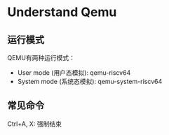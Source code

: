 Understand Qemu
====================

## 运行模式

QEMU有两种运行模式：

- User mode (用户态模拟): qemu-riscv64
- System mode (系统态模拟): qemu-system-riscv64

## 常见命令

Ctrl+A, X: 强制结束